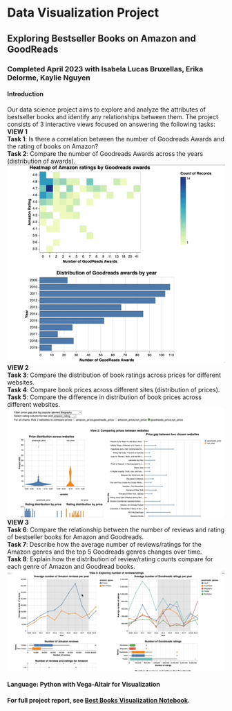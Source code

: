 # Data Visualization Project
## Exploring Bestseller Books on Amazon and GoodReads
### Completed April 2023 with Isabela Lucas Bruxellas, Erika Delorme, Kaylie Nguyen
#### Introduction
Our data science project aims to explore and analyze the attributes of bestseller books and 
identify any relationships between them. The project consists of 3 interactive views focused on answering 
the following tasks:   
**VIEW 1**  
**Task 1**: Is there a correlation between the number of Goodreads Awards and the rating of books on Amazon?       
**Task 2**: Compare the number of Goodreads Awards across the years (distribution of awards).    
![](view1.gif)
**VIEW 2**  
**Task 3**: Compare the distribution of book ratings across prices for different websites.   
**Task 4**: Compare book prices across different sites (distribution of prices).     
**Task 5**: Compare the difference in distribution of book prices across different websites.  
![](view2.gif)  
**VIEW 3**  
**Task 6**: Compare the relationship between the number of reviews and rating of bestseller books for Amazon and Goodreads.    
**Task 7**: Describe how the average number of reviews/ratings for the Amazon genres and the top 5 Goodreads genres changes over time.    
**Task 8**: Explain how the distribution of review/rating counts compare for each genre of Amazon and Goodread books.  
![](view3.gif)  

#### Language: Python with Vega-Altair for Visualization
#### For full project report, see [Best Books Visualization Notebook](https://github.com/lanchiphamm/Books_Visualization/blob/master/Milestone_2_Final.ipynb).
